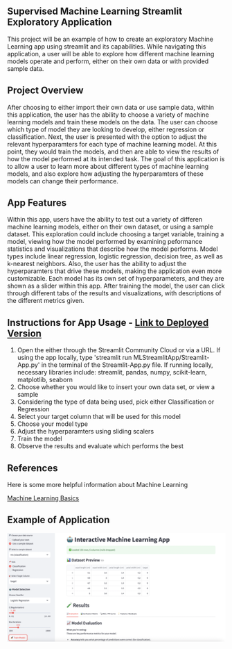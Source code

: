 ## Supervised Machine Learning Streamlit Exploratory Application
This project will be an example of how to create an exploratory Machine Learning app using streamlit and its capabilities. While navigating this application, a user will be able to explore how different machine learning models operate and perform, either on their own data or with provided sample data.

## Project Overview
After choosing to either import their own data or use sample data, within this application, the user has the ability to choose a variety of machine learning models and train these models on the data. The user can choose which type of model they are looking to develop, either regression or classification. Next, the user is presented with the option to adjust the relevant hyperparamters for each type of machine learning model. At this point, they would train the models, and then are able to view the results of how the model performed at its intended task. The goal of this application is to allow a user to learn more about different types of machine learning models, and also explore how adjusting the hyperparamters of these models can change their performance.

## App Features
Within this app, users have the ability to test out a variety of differen machine learning models, either on their own dataset, or using a sample dataset. This exploration could include choosing a target variable, training a model, viewing how the model performed by examining peformance statistics and visualizations that describe how the model performs. Model types include linear regression, logistic regression, decision tree, as well as k-nearest neighbors. Also, the user has the ability to adjust the hyperparamters that drive these models, making the application even more customizable. Each model has its own set of hyperparameters, and they are shown as a slider within this app. After training the model, the user can click through different tabs of the results and visualizations, with descriptions of the different metrics given. 




## Instructions for App Usage - [Link to Deployed Version](https://dannyd14-donegan-data-scienc-mlstreamlitappstreamlit-app-v3tugj.streamlit.app/)
1. Open the either through the Streamlit Community Cloud or via a URL. If using the app locally, type 'streamlit run MLStreamlitApp/Streamlit-App.py' in the terminal of the Streamlit-App.py file. If running locally, necessary libraries include: streamlit, pandas, numpy, scikit-learn, matplotlib, seaborn
2. Choose whether you would like to insert your own data set, or view a sample
3. Considering the type of data being used, pick either Classification or Regression
4. Select your target column that will be used for this model
5. Choose your model type
6. Adjust the hyperparamters using sliding scalers
7. Train the model
8. Observe the results and evaluate which performs the best


## References

Here is some more helpful information about Machine Learning

[Machine Learning Basics](MLbasics.pdf)

## Example of Application
![](<Screen Shot 2025-04-14 at 9.56.19 PM.png>)


